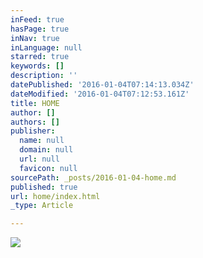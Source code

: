 ```yaml
---
inFeed: true
hasPage: true
inNav: true
inLanguage: null
starred: true
keywords: []
description: ''
datePublished: '2016-01-04T07:14:13.034Z'
dateModified: '2016-01-04T07:12:53.161Z'
title: HOME
author: []
authors: []
publisher:
  name: null
  domain: null
  url: null
  favicon: null
sourcePath: _posts/2016-01-04-home.md
published: true
url: home/index.html
_type: Article

---
```

![](https://the-grid-user-content.s3-us-west-2.amazonaws.com/e828330f-6cc2-4f51-99df-60dc7ff2d9a0.jpg)